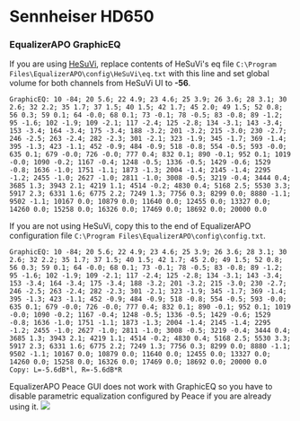 # Sennheiser HD650
### EqualizerAPO GraphicEQ
If you are using [HeSuVi](https://sourceforge.net/projects/hesuvi/), replace contents of HeSuVi's eq file `C:\Program Files\EqualizerAPO\config\HeSuVi\eq.txt` with this line and set global volume for both channels from HeSuVi UI to **-56**.
```
GraphicEQ: 10 -84; 20 5.6; 22 4.9; 23 4.6; 25 3.9; 26 3.6; 28 3.1; 30 2.6; 32 2.2; 35 1.7; 37 1.5; 40 1.5; 42 1.7; 45 2.0; 49 1.5; 52 0.8; 56 0.3; 59 0.1; 64 -0.0; 68 0.1; 73 -0.1; 78 -0.5; 83 -0.8; 89 -1.2; 95 -1.6; 102 -1.9; 109 -2.1; 117 -2.4; 125 -2.8; 134 -3.1; 143 -3.4; 153 -3.4; 164 -3.4; 175 -3.4; 188 -3.2; 201 -3.2; 215 -3.0; 230 -2.7; 246 -2.5; 263 -2.4; 282 -2.3; 301 -2.1; 323 -1.9; 345 -1.7; 369 -1.4; 395 -1.3; 423 -1.1; 452 -0.9; 484 -0.9; 518 -0.8; 554 -0.5; 593 -0.0; 635 0.1; 679 -0.0; 726 -0.0; 777 0.4; 832 0.1; 890 -0.1; 952 0.1; 1019 -0.0; 1090 -0.2; 1167 -0.4; 1248 -0.5; 1336 -0.5; 1429 -0.6; 1529 -0.8; 1636 -1.0; 1751 -1.1; 1873 -1.3; 2004 -1.4; 2145 -1.4; 2295 -1.2; 2455 -1.0; 2627 -1.0; 2811 -1.0; 3008 -0.5; 3219 -0.4; 3444 0.4; 3685 1.3; 3943 2.1; 4219 1.1; 4514 -0.2; 4830 0.4; 5168 2.5; 5530 3.3; 5917 2.3; 6331 1.6; 6775 2.2; 7249 1.3; 7756 0.3; 8299 0.0; 8880 -1.1; 9502 -1.1; 10167 0.0; 10879 0.0; 11640 0.0; 12455 0.0; 13327 0.0; 14260 0.0; 15258 0.0; 16326 0.0; 17469 0.0; 18692 0.0; 20000 0.0
```
If you are not using HeSuVi, copy this to the end of EqualizerAPO configuration file `C:\Program Files\EqualizerAPO\config\config.txt`.
```
GraphicEQ: 10 -84; 20 5.6; 22 4.9; 23 4.6; 25 3.9; 26 3.6; 28 3.1; 30 2.6; 32 2.2; 35 1.7; 37 1.5; 40 1.5; 42 1.7; 45 2.0; 49 1.5; 52 0.8; 56 0.3; 59 0.1; 64 -0.0; 68 0.1; 73 -0.1; 78 -0.5; 83 -0.8; 89 -1.2; 95 -1.6; 102 -1.9; 109 -2.1; 117 -2.4; 125 -2.8; 134 -3.1; 143 -3.4; 153 -3.4; 164 -3.4; 175 -3.4; 188 -3.2; 201 -3.2; 215 -3.0; 230 -2.7; 246 -2.5; 263 -2.4; 282 -2.3; 301 -2.1; 323 -1.9; 345 -1.7; 369 -1.4; 395 -1.3; 423 -1.1; 452 -0.9; 484 -0.9; 518 -0.8; 554 -0.5; 593 -0.0; 635 0.1; 679 -0.0; 726 -0.0; 777 0.4; 832 0.1; 890 -0.1; 952 0.1; 1019 -0.0; 1090 -0.2; 1167 -0.4; 1248 -0.5; 1336 -0.5; 1429 -0.6; 1529 -0.8; 1636 -1.0; 1751 -1.1; 1873 -1.3; 2004 -1.4; 2145 -1.4; 2295 -1.2; 2455 -1.0; 2627 -1.0; 2811 -1.0; 3008 -0.5; 3219 -0.4; 3444 0.4; 3685 1.3; 3943 2.1; 4219 1.1; 4514 -0.2; 4830 0.4; 5168 2.5; 5530 3.3; 5917 2.3; 6331 1.6; 6775 2.2; 7249 1.3; 7756 0.3; 8299 0.0; 8880 -1.1; 9502 -1.1; 10167 0.0; 10879 0.0; 11640 0.0; 12455 0.0; 13327 0.0; 14260 0.0; 15258 0.0; 16326 0.0; 17469 0.0; 18692 0.0; 20000 0.0
Copy: L=-5.6dB*l, R=-5.6dB*R
```
EqualizerAPO Peace GUI does not work with GraphicEQ so you have to disable parametric equalization configured by Peace if you are already using it.
![](https://raw.githubusercontent.com/jaakkopasanen/AutoEq/master/results/SBAF-Serious/headphoncecom/onear/Sennheiser%20HD650/Sennheiser%20HD650.png)
